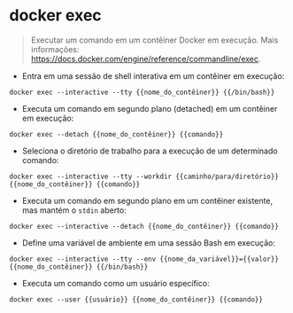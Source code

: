 # docker exec

> Executar um comando em um contêiner Docker em execução.
> Mais informações: <https://docs.docker.com/engine/reference/commandline/exec>.

- Entra em uma sessão de shell interativa em um contêiner em execução:

`docker exec --interactive --tty {{nome_do_contêiner}} {{/bin/bash}}`

- Executa um comando em segundo plano (detached) em um contêiner em execução:

`docker exec --detach {{nome_do_contêiner}} {{comando}}`

- Seleciona o diretório de trabalho para a execução de um determinado comando:

`docker exec --interactive --tty --workdir {{caminho/para/diretório}} {{nome_do_contêiner}} {{comando}}`

- Executa um comando em segundo plano em um contêiner existente, mas mantém o `stdin` aberto:

`docker exec --interactive --detach {{nome_do_contêiner}} {{comando}}`

- Define uma variável de ambiente em uma sessão Bash em execução:

`docker exec --interactive --tty --env {{nome_da_variável}}={{valor}} {{nome_do_contêiner}} {{/bin/bash}}`

- Executa um comando como um usuário específico:

`docker exec --user {{usuário}} {{nome_do_contêiner}} {{comando}}`
